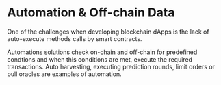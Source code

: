 # Automation & Off-chain Data
 
One of the challenges when developing blockchain dApps is the lack of auto-execute methods calls by smart contracts. 

Automations solutions check on-chain and off-chain for predefined condtions and when this conditions are met, execute the required transactions. 
Auto harvesting, executing prediction rounds, limit orders or pull oracles are examples of automation.


<br/>



